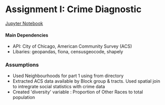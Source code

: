 # Assignment I: Crime Diagnostic

[Jupyter Notebook](https://github.com/parthkhare/Machine-Learning-for-Public-Polcy/blob/master/Crime_Analysis/Crime_HW1.ipynb)

#### Main Dependencies 
+ API: City of Chicago, American Community Survey (ACS)
+ Libaries: geopandas, fiona, censusgeocode, shapely

### Assumptions
+ Used Neighbourhoods for part 1 using from directory
+ Extracted ACS data available by Block group & tracts. Used spatial join to intregrate social statistics with crime data
+ Created 'diversity' variable : Proportion of Other Races to total population
